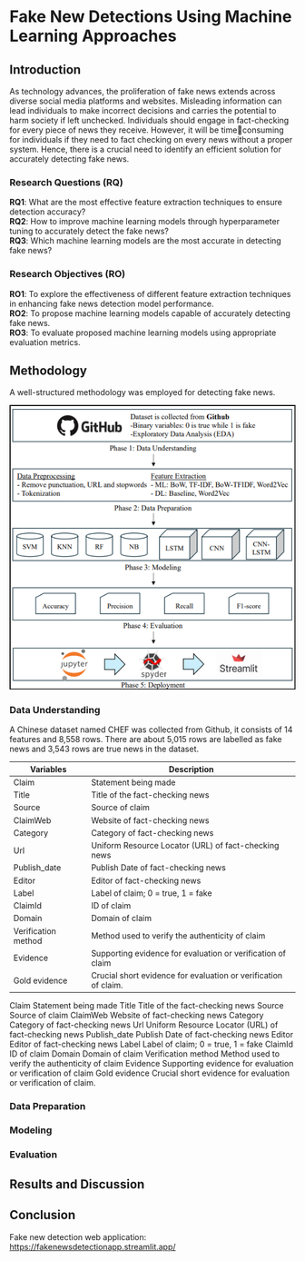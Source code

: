 # Fake New Detections Using Machine Learning Approaches
## Introduction
As technology advances, the proliferation of fake news extends across diverse social media platforms and websites. Misleading information can lead individuals to make incorrect decisions and carries the potential to harm society if left unchecked. Individuals should engage in fact-checking for every piece of news they receive. However, it will be timeconsuming for individuals if they need to fact checking on every news without a proper system. Hence, there is a crucial need to identify an efficient solution for accurately detecting fake news.
### Research Questions (RQ)
**RQ1**: What are the most effective feature extraction techniques to ensure detection accuracy?  
**RQ2**: How to improve machine learning models through hyperparameter tuning to accurately detect the fake news?  
**RQ3**: Which machine learning models are the most accurate in detecting fake news?  
### Research Objectives (RO)
**RO1**: To explore the effectiveness of different feature extraction techniques in enhancing fake news detection model performance.  
**RO2**: To propose machine learning models capable of accurately detecting fake news.  
**RO3**: To evaluate proposed machine learning models using appropriate evaluation metrics.  

## Methodology
A well-structured methodology was employed for detecting fake news.  

![Screenshot](https://github.com/weilai0807/Fake_New_Detections/blob/main/Image/Methodology.png)

### Data Understanding
A Chinese dataset named CHEF was collected from Github, it consists of 14 features and 8,558 rows. There are about 5,015 rows are labelled as fake news and 3,543 rows are true news in the dataset. 

| Variables            | Description                                                      |
| -------------------- | ---------------------------------------------------------------- |
| Claim                | Statement being made                                             |
| Title                | Title of the fact-checking news                                  |
| Source               | Source of claim                                                  |
| ClaimWeb             | Website of fact-checking news                                    |
| Category             | Category of fact-checking news                                   |
| Url                  | Uniform Resource Locator (URL) of fact-checking news             |
| Publish_date         | Publish Date of fact-checking news                               |
| Editor               | Editor of fact-checking news                                     |
| Label                | Label of claim; 0 = true, 1 = fake                               |
| ClaimId              | ID of claim                                                      |
| Domain               | Domain of claim                                                  |
| Verification method  | Method used to verify the authenticity of claim                  |
| Evidence             | Supporting evidence for evaluation or verification of claim      |
| Gold evidence        | Crucial short evidence for evaluation or verification of claim.  |

Claim	Statement being made
Title	Title of the fact-checking news
Source	Source of claim
ClaimWeb	Website of fact-checking news
Category	Category of fact-checking news
Url	Uniform Resource Locator (URL) of fact-checking news
Publish_date	Publish Date of fact-checking news
Editor	Editor of fact-checking news
Label	Label of claim; 0 = true, 1 = fake
ClaimId	ID of claim
Domain	Domain of claim
Verification method	Method used to verify the authenticity of claim
Evidence	Supporting evidence for evaluation or verification of claim 
Gold evidence	Crucial short evidence for evaluation or verification of claim.




### Data Preparation
### Modeling
### Evaluation





## Results and Discussion

## Conclusion

Fake new detection web application: https://fakenewsdetectionapp.streamlit.app/
